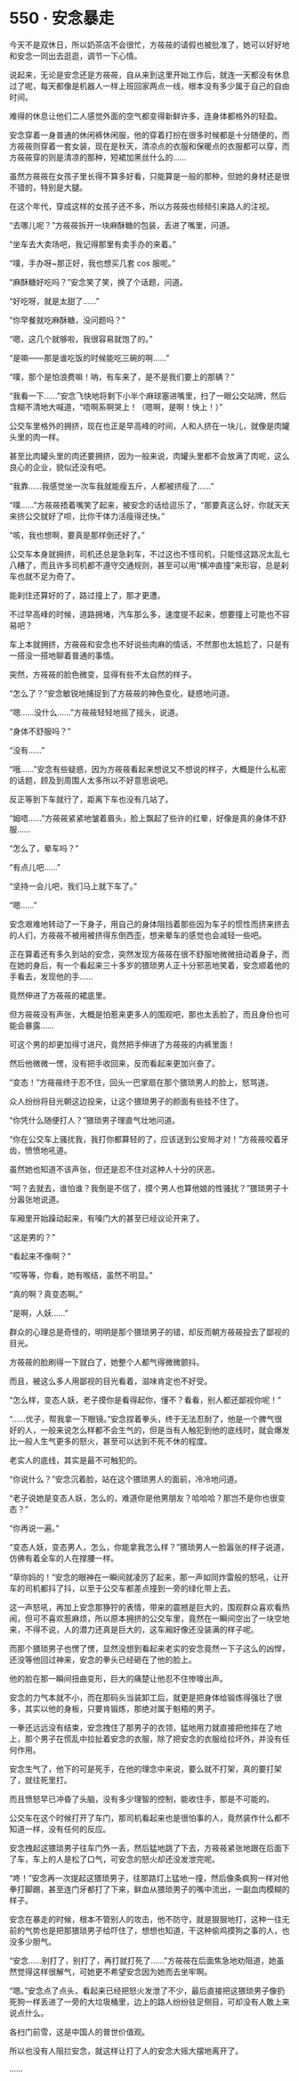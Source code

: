 # 550 · 安念暴走

今天不是双休日，所以奶茶店不会很忙，方莜莜的请假也被批准了，她可以好好地和安念一同出去逛逛，调节一下心情。

说起来，无论是安念还是方莜莜，自从来到这里开始工作后，就连一天都没有休息过了呢，每天都像是机器人一样上班回家两点一线，根本没有多少属于自己的自由时间。

难得的休息让他们二人感觉外面的空气都变得新鲜许多，连身体都格外的轻盈。

安念穿着一身普通的休闲裤休闲服，他的穿着打扮在很多时候都是十分随便的，而方莜莜则穿着一套女装，现在是秋天，清凉点的衣服和保暖点的衣服都可以穿，而方莜莜穿的则是清凉的那种，短裙加黑丝什么的……

虽然方莜莜在女孩子里长得不算多好看，只能算是一般的那种，但她的身材还是很不错的，特别是大腿。

在这个年代，穿成这样的女孩子还不多，所以方莜莜也频频引来路人的注视。

“去哪儿呢？”方莜莜拆开一块麻酥糖的包装，丢进了嘴里，问道。

“坐车去大卖场吧，我记得那里有卖手办的来着。”

“噗，手办呀~那正好，我也想买几套 cos 服呢。”

“麻酥糖好吃吗？”安念笑了笑，换了个话题，问道。

“好吃呀，就是太甜了……”

“你早餐就吃麻酥糖，没问题吗？”

“嗯，这几个就够啦，我很容易就饱了的。”

“是嘛——那是谁吃饭的时候能吃三碗的啊……”

“噗，那个是怕浪费嘛！呐，有车来了，是不是我们要上的那辆？”

“我看一下……”安念飞快地将剩下小半个麻球塞进嘴里，扫了一眼公交站牌，然后含糊不清地大喊道，“唔啊系啊哭上！（嗯啊，是啊！快上！）”

公交车里格外的拥挤，现在也正是早高峰的时间，人和人挤在一块儿，就像是肉罐头里的肉一样。

甚至比肉罐头里的肉还要拥挤，因为一般来说，肉罐头里都不会放满了肉呢，这么良心的企业，貌似还没有吧。

“我靠……我感觉坐一次车我就能瘦五斤，人都被挤瘦了……”

“噗……”方莜莜捂着嘴笑了起来，被安念的话给逗乐了，“那要真这么好，你就天天来挤公交就好了呗，比你干体力活瘦得还快。”

“咳，我也想啊，要真是那样倒还好了。”

公交车本身就拥挤，司机还总是急刹车，不过这也不怪司机，只能怪这路况太乱七八糟了，而且许多司机都不遵守交通规则，甚至可以用“横冲直撞”来形容，总是刹车也就不足为奇了。

能刹住还算好的了，路过撞上了，那才更遭。

不过早高峰的时候，道路拥堵，汽车那么多，速度提不起来，想要撞上可能也不容易吧？

车上本就拥挤，方莜莜和安念也不好说些肉麻的情话，不然那也太尴尬了，只是有一搭没一搭地聊着普通的事情。

突然，方莜莜的脸色微变，显得有些不太自然的样子。

“怎么了？”安念敏锐地捕捉到了方莜莜的神色变化，疑惑地问道。

“嗯……没什么……”方莜莜轻轻地摇了摇头，说道。

“身体不舒服吗？”

“没有……”

“哦……”安念有些疑惑，因为方莜莜看起来想说又不想说的样子，大概是什么私密的话题，顾及到周围人太多所以不好意思说吧。

反正等到下车就行了，距离下车也没有几站了。

“姆唔……”方莜莜紧紧地皱着眉头，脸上飘起了些许的红晕，好像是真的身体不舒服……

“怎么了，晕车吗？”

“有点儿吧……”

“坚持一会儿吧，我们马上就下车了。”

“嗯……”

安念艰难地转动了一下身子，用自己的身体阻挡着那些因为车子的惯性而挤来挤去的人们，方莜莜不被用被挤得东倒西歪，想来晕车的感觉也会减轻一些吧。

正在算着还有多久到站的安念，突然发现方莜莜在很不舒服地微微扭动着身子，而在她的身后，有一个看起来三十多岁的猥琐男人正十分邪恶地笑着，安念顺着他的手看去，发现他的手……

竟然伸进了方莜莜的裙底里。

但方莜莜没有声张，大概是怕惹来更多人的围观吧，那也太丢脸了，而且身份也可能会暴露……

可这个男的却更加得寸进尺，竟然把手伸进了方莜莜的内裤里面！

然后他微微一愣，没有把手收回来，反而看起来更加兴奋了。

“变态！”方莜莜终于忍不住，回头一巴掌扇在那个猥琐男人的脸上，怒骂道。

众人纷纷将目光朝这边投来，让这个猥琐男子的颜面有些挂不住了。

“你凭什么随便打人？”猥琐男子理直气壮地问道。

“你在公交车上骚扰我，我打你都算轻的了，应该送到公安局才对！”方莜莜咬着牙齿，愤愤地吼道。

虽然她也知道不该声张，但还是忍不住对这种人十分的厌恶。

“呵？去就去，谁怕谁？我倒是不信了，摸个男人也算他娘的性骚扰？”猥琐男子十分嚣张地说道。

车厢里开始躁动起来，有嗓门大的甚至已经议论开来了。

“这是男的？”

“看起来不像啊？”

“哎等等，你看，她有喉结，虽然不明显。”

“真的啊？真变态啊。”

“是啊，人妖……”

群众的心理总是奇怪的，明明是那个猥琐男子的错，却反而朝方莜莜投去了鄙视的目光。

方莜莜的脸刷得一下就白了，她整个人都气得微微颤抖。

而且，被这么多人用鄙视的目光看着，滋味肯定也不好受。

“怎么样，变态人妖，老子摸你是看得起你，懂不？看看，别人都还鄙视你呢！”

“……优子，帮我拿一下眼镜。”安念捏着拳头，终于无法忍耐了，他是一个脾气很好的人，一般来说怎么样都不会生气的，但是当有人触犯到他的底线时，就会爆发比一般人生气更多的怒火，甚至可以达到不死不休的程度。

老实人的底线，其实是最不可触犯的。

“你说什么？”安念沉着脸，站在这个猥琐男人的面前，冷冷地问道。

“老子说她是变态人妖，怎么的，难道你是他男朋友？哈哈哈？那岂不是你也很变态？”

“你再说一遍。”

“变态人妖，变态男人，怎么，你能拿我怎么样？”猥琐男人一脸嚣张的样子说道，仿佛有着全车的人在撑腰一样。

“草你妈的！”安念的眼神在一瞬间就凌厉了起来，那一声如同炸雷般的怒吼，让开车的司机都抖了抖，以至于公交车都差点撞到一旁的绿化带上去。

这一声怒吼，再加上安念那狰狞的表情，带来的震撼是巨大的，围观群众喜欢看热闹，但可不喜欢惹麻烦，所以原本拥挤的公交车里，竟然在一瞬间空出了一块空地来，不得不说，人的潜力还真是巨大的，这车厢好像还没装满的样子呢。

而那个猥琐男子也愣了愣，显然没想到看起来老实的安念竟然一下子这么的凶悍，还没等他回过神来，安念的拳头已经砸在了他的脸上。

他的脸在那一瞬间扭曲变形，巨大的痛楚让他忍不住惨嚎出声。

安念的力气本就不小，而在那码头当装卸工后，就更是把身体给锻炼得强壮了很多，其实以他的身板，只要肯锻炼，那绝对属于魁梧的男子。

一拳还远远没有结束，安念拽住了那男子的衣领，猛地用力就直接把他摔在了地上，那个男子在慌乱中拉扯着安念的衣服，除了把安念的衣服给拉坏外，并没有任何作用。

安念生气了，他下的可是死手，在他的理念中来说，要么就不打架，真的要打架了，就往死里打。

而且愤怒早已冲昏了头脑，没有多少理智的控制，能收住手，那是不可能的。

公交车在这个时候打开了车门，那司机看起来也是很怕事的人，竟然装作什么都不知道一样，没有任何的反应。

安念拽起这猥琐男子往车门外一丢，然后猛地跳了下去，方莜莜紧张地跟在后面下了车，车上的人是松了口气，可安念的怒火却还没发泄完呢。

“咚！”安念再一次提起这猥琐男子，往那路灯上猛地一撞，然后像条疯狗一样对他拳打脚踢，甚至连门牙都打了下来，鲜血从猥琐男子的嘴中流出，一副血肉模糊的样子。

安念在暴走的时候，根本不管别人的攻击，他不防守，就是狠狠地打，这种一往无前的气势也是把那猥琐男子给吓住了，想想也知道，干这种偷鸡摸狗之事的人，也没多少胆气。

“安念……别打了，别打了，再打就打死了……”方莜莜在后面焦急地劝阻道，她虽然觉得这样很解气，可她更不希望安念因为她而去坐牢啊。

“嗯。”安念点了点头，看起来已经把怒火发泄了不少，最后直接把这猥琐男子像扔死狗一样丢进了一旁的大垃圾桶里，边上的路人纷纷驻足侧目，可却没有人敢上来说点什么。

各扫门前雪，这是中国人的普世价值观。

所以也没有人阻拦安念，就这样让打了人的安念大摇大摆地离开了。

……
